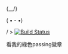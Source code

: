 
{\__/}

( • - •) 

/ > [![Build Status](https://travis-ci.com/anathegreatlol/myfirstTravis.svg?branch=master)](https://travis-ci.com/anathegreatlol/myfirstTravis)

看我的綠色passing徽章
